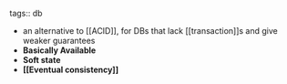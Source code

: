 tags:: db

- an alternative to [[ACID]], for DBs that lack [[transaction]]s and give weaker guarantees
- **Basically Available**
- **Soft state**
- **[[Eventual consistency]]**